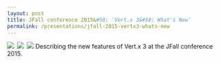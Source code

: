 ```yaml
---
layout: post
title: JFall conference 2015&#58; 'Vert.x 3&#58; What's New'
permalink: /presentations/jfall-2015-vertx3-whats-new
---
```

<a href="presentations/vertx3-whatsnew.pdf"><img style="float:left; margin-right: 0.5em;" src="{{site.url}}/img/presentation.svg"/></a>
<a href="https://github.com/erwindeg/vertx3-whatsnew"><img style="float:left; margin-right: 0.5em;" src="{{site.url}}/img/github.svg"/></a>
<a href="https://www.youtube.com/watch?v=blGAtipoh-U"><img src="{{site.url}}/img/youtube.svg"/></a>
Describing the new features of Vert.x 3 at the JFall conference 2015.
